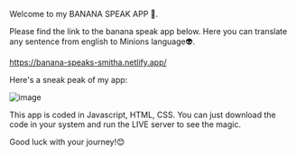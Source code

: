 Welcome to my BANANA SPEAK APP 🍌.

Please find the link to the banana speak app below.
Here you can translate any sentence from english to Minions language👽.

https://banana-speaks-smitha.netlify.app/

Here's a sneak peak of my app:

![image](https://user-images.githubusercontent.com/85095475/189646057-81da3706-9835-4cbf-aab2-a9513cd81c06.png)



This app is coded in Javascript, HTML, CSS.
You can just download the code in your system and run the LIVE server to see the magic.



Good luck with your journey!😊
